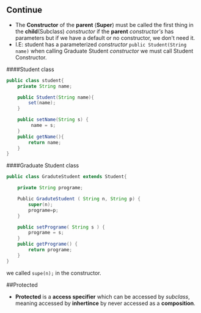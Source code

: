 ## Continue
+ The __Constructor__ of the __parent__ (__Super__)  must be called the first thing in the __child__(Subclass) _constructor_  if the __parent__ _constructor's_ has parameters but if we have a default or no constructor, we don't need it.
+ I.E: student has a parameterized _constructor_ `public Student(String name)` when calling Graduate Student _constructor_ we must call Student Constructor.

####Student class
```java
public class student{
    private String name;

    public Student(String name){
        set(name);
    }

    public setName(String s) {
         name = s; 
    }
    public getName(){ 
        return name; 
    }
}
```
####Graduate Student class
```java
public class GraduteStudent extends Student{

    private String programe;

    Public GraduteStudent ( String n, String p) {
        super(n);
        programe=p;
    }

    public setPrograme( String s ) { 
        programe = s;
    }
    public getPrograme() { 
        return programe;
    }
}
```
we called `supe(n);` in the constructor.

##Protected
+ __Protected__ is a __access specifier__ which can be accessed by _subclass_, meaning accessed by __inhertince__ by never accessed as a __composition__.
